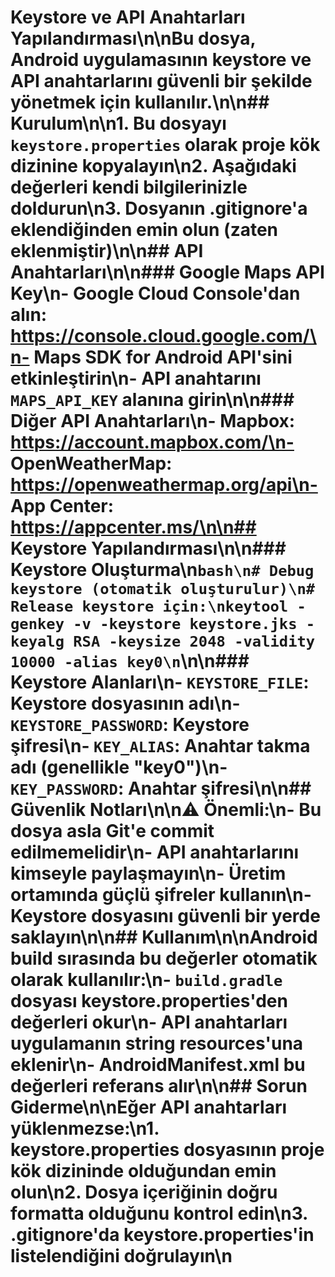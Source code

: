 # Keystore ve API Anahtarları Yapılandırması\n\nBu dosya, Android uygulamasının keystore ve API anahtarlarını güvenli bir şekilde yönetmek için kullanılır.\n\n## Kurulum\n\n1. Bu dosyayı `keystore.properties` olarak proje kök dizinine kopyalayın\n2. Aşağıdaki değerleri kendi bilgilerinizle doldurun\n3. Dosyanın .gitignore'a eklendiğinden emin olun (zaten eklenmiştir)\n\n## API Anahtarları\n\n### Google Maps API Key\n- Google Cloud Console'dan alın: https://console.cloud.google.com/\n- Maps SDK for Android API'sini etkinleştirin\n- API anahtarını `MAPS_API_KEY` alanına girin\n\n### Diğer API Anahtarları\n- Mapbox: https://account.mapbox.com/\n- OpenWeatherMap: https://openweathermap.org/api\n- App Center: https://appcenter.ms/\n\n## Keystore Yapılandırması\n\n### Keystore Oluşturma\n```bash\n# Debug keystore (otomatik oluşturulur)\n# Release keystore için:\nkeytool -genkey -v -keystore keystore.jks -keyalg RSA -keysize 2048 -validity 10000 -alias key0\n```\n\n### Keystore Alanları\n- `KEYSTORE_FILE`: Keystore dosyasının adı\n- `KEYSTORE_PASSWORD`: Keystore şifresi\n- `KEY_ALIAS`: Anahtar takma adı (genellikle "key0")\n- `KEY_PASSWORD`: Anahtar şifresi\n\n## Güvenlik Notları\n\n⚠️ **Önemli:**\n- Bu dosya asla Git'e commit edilmemelidir\n- API anahtarlarını kimseyle paylaşmayın\n- Üretim ortamında güçlü şifreler kullanın\n- Keystore dosyasını güvenli bir yerde saklayın\n\n## Kullanım\n\nAndroid build sırasında bu değerler otomatik olarak kullanılır:\n- `build.gradle` dosyası keystore.properties'den değerleri okur\n- API anahtarları uygulamanın string resources'una eklenir\n- AndroidManifest.xml bu değerleri referans alır\n\n## Sorun Giderme\n\nEğer API anahtarları yüklenmezse:\n1. keystore.properties dosyasının proje kök dizininde olduğundan emin olun\n2. Dosya içeriğinin doğru formatta olduğunu kontrol edin\n3. .gitignore'da keystore.properties'in listelendiğini doğrulayın\n